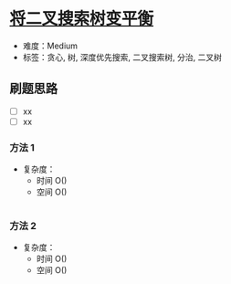# [将二叉搜索树变平衡](https://leetcode-cn.com/problems/balance-a-binary-search-tree/)

- 难度：Medium
- 标签：贪心, 树, 深度优先搜索, 二叉搜索树, 分治, 二叉树

## 刷题思路

- [ ] xx
- [ ] xx

### 方法 1

- 复杂度：
    - 时间 O()
    - 空间 O()

``` js

```

### 方法 2

- 复杂度：
    - 时间 O()
    - 空间 O()

``` js

```
